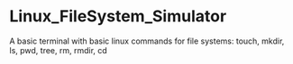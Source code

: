 # Linux_FileSystem_Simulator
A basic terminal with basic linux commands for file systems: touch, mkdir, ls, pwd, tree, rm, rmdir, cd
